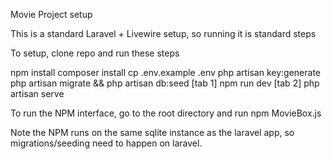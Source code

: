 Movie Project setup

This is a standard Laravel + Livewire setup, so running it is standard steps

To setup, clone repo and run these steps

npm install
composer install
cp .env.example .env
php artisan key:generate
php artisan migrate && php artisan db:seed 
[tab 1] npm run dev [tab 2] php artisan serve 


To run the NPM interface, go to the root directory and run
npm MovieBox.js 


Note the NPM runs on the same sqlite instance as the laravel app, so migrations/seeding need to happen on laravel. 
